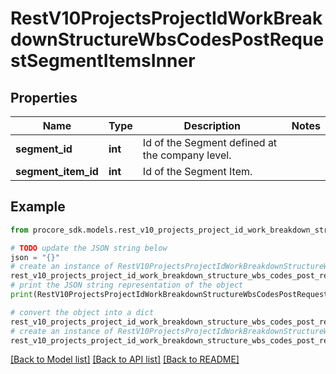 # RestV10ProjectsProjectIdWorkBreakdownStructureWbsCodesPostRequestSegmentItemsInner


## Properties

Name | Type | Description | Notes
------------ | ------------- | ------------- | -------------
**segment_id** | **int** | Id of the Segment defined at the company level. | 
**segment_item_id** | **int** | Id of the Segment Item. | 

## Example

```python
from procore_sdk.models.rest_v10_projects_project_id_work_breakdown_structure_wbs_codes_post_request_segment_items_inner import RestV10ProjectsProjectIdWorkBreakdownStructureWbsCodesPostRequestSegmentItemsInner

# TODO update the JSON string below
json = "{}"
# create an instance of RestV10ProjectsProjectIdWorkBreakdownStructureWbsCodesPostRequestSegmentItemsInner from a JSON string
rest_v10_projects_project_id_work_breakdown_structure_wbs_codes_post_request_segment_items_inner_instance = RestV10ProjectsProjectIdWorkBreakdownStructureWbsCodesPostRequestSegmentItemsInner.from_json(json)
# print the JSON string representation of the object
print(RestV10ProjectsProjectIdWorkBreakdownStructureWbsCodesPostRequestSegmentItemsInner.to_json())

# convert the object into a dict
rest_v10_projects_project_id_work_breakdown_structure_wbs_codes_post_request_segment_items_inner_dict = rest_v10_projects_project_id_work_breakdown_structure_wbs_codes_post_request_segment_items_inner_instance.to_dict()
# create an instance of RestV10ProjectsProjectIdWorkBreakdownStructureWbsCodesPostRequestSegmentItemsInner from a dict
rest_v10_projects_project_id_work_breakdown_structure_wbs_codes_post_request_segment_items_inner_from_dict = RestV10ProjectsProjectIdWorkBreakdownStructureWbsCodesPostRequestSegmentItemsInner.from_dict(rest_v10_projects_project_id_work_breakdown_structure_wbs_codes_post_request_segment_items_inner_dict)
```
[[Back to Model list]](../README.md#documentation-for-models) [[Back to API list]](../README.md#documentation-for-api-endpoints) [[Back to README]](../README.md)


